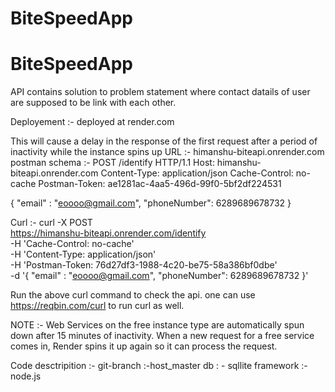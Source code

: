 # BiteSpeedApp

# BiteSpeedApp
API contains solution to problem statement where contact datails of user are supposed to be link with each other. 

Deployement :- deployed at render.com


This will cause a delay in the response of the first request after a period of inactivity while the instance spins up
URL :- himanshu-biteapi.onrender.com
postman schema :- 
POST /identify HTTP/1.1
Host: himanshu-biteapi.onrender.com
Content-Type: application/json
Cache-Control: no-cache
Postman-Token: ae1281ac-4aa5-496d-99f0-5bf2df224531

{
	"email" : "eoooo@gmail.com",
	"phoneNumber": 6289689678732
}

Curl :- curl -X POST \
  https://himanshu-biteapi.onrender.com/identify \
  -H 'Cache-Control: no-cache' \
  -H 'Content-Type: application/json' \
  -H 'Postman-Token: 76d27df3-1988-4c20-be75-58a386bf0dbe' \
  -d '{
	"email" : "eoooo@gmail.com",
	"phoneNumber": 6289689678732
}'

Run the above curl command to check the api. one can use https://reqbin.com/curl to run curl as well.

NOTE :- Web Services on the free instance type are automatically spun down after 15 minutes of inactivity. When a new request for a free service comes in, Render spins it up again so it can process the request.





Code desctripition :- 
git-branch :-host_master 
db : - sqllite
framework :- node.js
